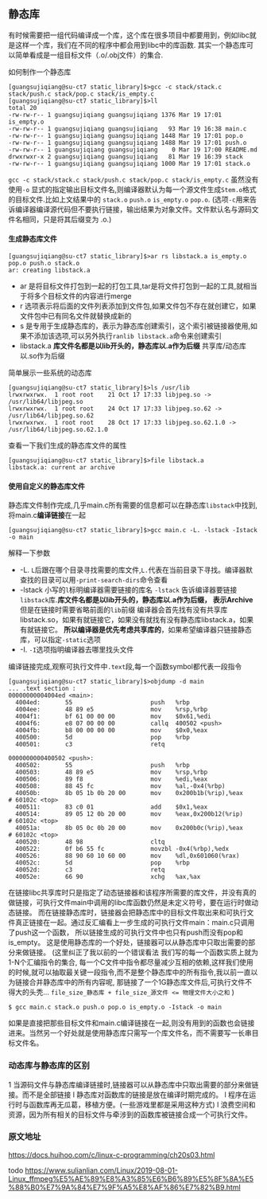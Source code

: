 ## 静态库

有时候需要把一组代码编译成一个库，这个库在很多项目中都要用到，例如libc就是这样一个库，我们在不同的程序中都会用到libc中的库函数.
其实一个静态库可以简单看成是一组目标文件（.o/.obj文件）的集合.

如何制作一个静态库

    [guangsujiqiang@su-ct7 static_library]$>gcc -c stack/stack.c stack/push.c stack/pop.c stack/is_empty.c
    [guangsujiqiang@su-ct7 static_library]$>ll
    total 20
    -rw-rw-r-- 1 guangsujiqiang guangsujiqiang 1376 Mar 19 17:01 is_empty.o
    -rw-rw-r-- 1 guangsujiqiang guangsujiqiang   93 Mar 19 16:38 main.c
    -rw-rw-r-- 1 guangsujiqiang guangsujiqiang 1448 Mar 19 17:01 pop.o
    -rw-rw-r-- 1 guangsujiqiang guangsujiqiang 1488 Mar 19 17:01 push.o
    -rw-rw-r-- 1 guangsujiqiang guangsujiqiang    0 Mar 19 17:00 README.md
    drwxrwxr-x 2 guangsujiqiang guangsujiqiang   81 Mar 19 16:39 stack
    -rw-rw-r-- 1 guangsujiqiang guangsujiqiang 1000 Mar 19 17:01 stack.o

`gcc -c stack/stack.c stack/push.c stack/pop.c stack/is_empty.c` 
虽然没有使用`-o` 显式的指定输出目标文件名,则编译器默认为每一个源文件生成`Stem.o`格式的目标文件.比如上文结果中的 `stack.o` `push.o` `is_empty.o` `pop.o`.
(选项`-c`用来告诉编译器编译源代码但不要执行链接，输出结果为对象文件。文件默认名与源码文件名相同，只是将其后缀变为 .o.)

#### 生成静态库文件

    [guangsujiqiang@su-ct7 static_library]$>ar rs libstack.a is_empty.o pop.o push.o stack.o
    ar: creating libstack.a

 - ar 是将目标文件打包到一起的打包工具,tar是将文件打包到一起的工具,就相当于将多个目标文件的内容进行merge
 - r 选项表示将后面的文件列表添加到文件包,如果文件包不存在就创建它，如果文件包中已有同名文件就替换成新的
 - s 是专用于生成静态库的，表示为静态库创建索引，这个索引被链接器使用,如果不添加该选项,可以另外执行`ranlib libstack.a`命令来创建索引
 - libstack.a  **库文件名都是以lib开头的，静态库以.a作为后缀** 共享库/动态库以.so作为后缀
 
简单展示一些系统的动态库
 
    [guangsujiqiang@su-ct7 static_library]$>ls /usr/lib
    lrwxrwxrwx.  1 root root    21 Oct 17 17:33 libjpeg.so -> /usr/lib64/libjpeg.so
    lrwxrwxrwx.  1 root root    24 Oct 17 17:33 libjpeg.so.62 -> /usr/lib64/libjpeg.so.62
    lrwxrwxrwx.  1 root root    28 Oct 17 17:33 libjpeg.so.62.1.0 -> /usr/lib64/libjpeg.so.62.1.0
  
查看一下我们生成的静态库文件的属性

    [guangsujiqiang@su-ct7 static_library]$>file libstack.a 
    libstack.a: current ar archive

#### 使用自定义的静态库文件

静态库文件制作完成,几乎main.c所有需要的信息都可以在静态库`libstack`中找到,将main.c**编译链接**在一起

    [guangsujiqiang@su-ct7 static_library]$>gcc main.c -L. -lstack -Istack -o main
    
解释一下参数

 - -L. `L`后跟在哪个目录寻找需要的库文件,`L.`代表在当前目录下寻找。编译器默查找的目录可以用`-print-search-dirs`命令查看
 - -lstack 小写的`l`标明编译器需要链接的库名 `-lstack` 告诉编译器要链接`libstack`库.**库文件名都是以lib开头的，静态库以.a作为后缀，
    表示Archive** 但是在链接时需要省略前面的`lib`前缀
    编译器会首先找有没有共享库libstack.so，如果有就链接它，如果没有就找有没有静态库libstack.a，如果有就链接它。
    **所以编译器是优先考虑共享库的**，如果希望编译器只链接静态库，可以指定`-static`选项  
 - -I. `-I`选项指明编译器去哪里找头文件

编译链接完成,观察可执行文件中`.text`段,每一个函数symbol都代表一段指令
    
    [guangsujiqiang@su-ct7 static_library]$>objdump -d main
    ... .text section :
    00000000004004ed <main>:
      4004ed:       55                      push   %rbp
      4004ee:       48 89 e5                mov    %rsp,%rbp
      4004f1:       bf 61 00 00 00          mov    $0x61,%edi
      4004f6:       e8 07 00 00 00          callq  400502 <push>
      4004fb:       b8 00 00 00 00          mov    $0x0,%eax
      400500:       5d                      pop    %rbp
      400501:       c3                      retq   
    
    0000000000400502 <push>:
      400502:       55                      push   %rbp
      400503:       48 89 e5                mov    %rsp,%rbp
      400506:       89 f8                   mov    %edi,%eax
      400508:       88 45 fc                mov    %al,-0x4(%rbp)
      40050b:       8b 05 1b 0b 20 00       mov    0x200b1b(%rip),%eax        # 60102c <top>
      400511:       83 c0 01                add    $0x1,%eax
      400514:       89 05 12 0b 20 00       mov    %eax,0x200b12(%rip)        # 60102c <top>
      40051a:       8b 05 0c 0b 20 00       mov    0x200b0c(%rip),%eax        # 60102c <top>
      400520:       48 98                   cltq   
      400522:       0f b6 55 fc             movzbl -0x4(%rbp),%edx
      400526:       88 90 60 10 60 00       mov    %dl,0x601060(%rax)
      40052c:       5d                      pop    %rbp
      40052d:       c3                      retq   
      40052e:       66 90                   xchg   %ax,%ax

在链接libc共享库时只是指定了动态链接器和该程序所需要的库文件，并没有真的做链接，可执行文件main中调用的libc库函数仍然是未定义符号，要在运行时做动态链接。
而在链接静态库时，链接器会把静态库中的目标文件取出来和可执行文件真正链接在一起。通过反汇编看上一步生成的可执行文件main：main.c只调用了push这一个函数，
所以链接生成的可执行文件中也只有push而没有pop和is_empty。
这是使用静态库的一个好处，链接器可以从静态库中只取出需要的部分来做链接。
(这里纠正了我以前的一个错误看法 我们写的每一个函数实质上就为1-N个汇编指令的集合,
每一个C文件中指令都尽量减少互相的依赖,这样我们使用的时候,就可以抽取最关键一段指令,而不是整个静态库中的所有指令,我以前一直以为链接合并静态库中的所有内容呢,
那链接了一个1G静态库文件后,可执行文件不得大的头秃... `file_size_静态库 + file_size_源文件 <= 物理文件大小之和` )
                                                                
    $ gcc main.c stack.o push.o pop.o is_empty.o -Istack -o main
    
如果是直接把那些目标文件和main.c编译链接在一起,则没有用到的函数也会链接进来。当然另一个好处就是使用静态库只需写一个库文件名，而不需要写一长串目标文件名。

### 动态库与静态库的区别

1 当源码文件与静态库编译链接时,链接器可以从静态库中只取出需要的部分来做链接。而不是全部链接
l 静态库对函数库的链接是放在编译时期完成的。
l 程序在运行时与函数库再无瓜葛，移植方便。(一些游戏里都是采用这种方式)
l 浪费空间和资源，因为所有相关的目标文件与牵涉到的函数库被链接合成一个可执行文件。

### 原文地址
    
https://docs.huihoo.com/c/linux-c-programming/ch20s03.html

todo https://www.sulianlian.com/Linux/2019-08-01-Linux_ffmpeg%E5%AE%89%E8%A3%85%E6%B6%89%E5%8F%8A%E5%88%B0%E7%9A%84%E7%9F%A5%E8%AF%86%E7%82%B9.html